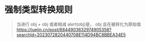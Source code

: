 # 强制类型转换规则

> 当进行 obj + obj 或者相减 alert(obj)是， obj 会在被转化为原始值
> https://juejin.cn/post/6844903632974905358?searchId=2023072820440708E114D94BC8BBEA34E5
